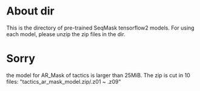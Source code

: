 # About dir
This is the directory of pre-trained SeqMask tensorflow2 models. For using each model, please unzip the zip files in the dir.

# Sorry 
the model for AR_Mask of tactics is larger than 25MiB. The zip is cut in 10 files: "tactics_ar_mask_model.zip/.z01 ~ .z09"

